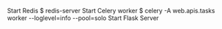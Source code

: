 

Start Redis $ redis-server
Start Celery worker $ celery -A web.apis.tasks worker --loglevel=info --pool=solo
Start Flask Server 

